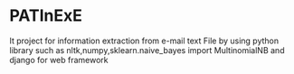 # PATInExE
It project for information extraction from e-mail text File by using python library such as nltk,numpy,sklearn.naive_bayes import MultinomialNB and django for web framework
